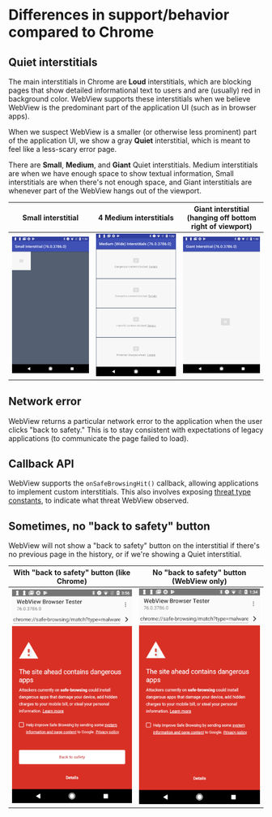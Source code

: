 # Differences in support/behavior compared to Chrome

## Quiet interstitials

The main interstitials in Chrome are **Loud** interstitials, which are blocking
pages that show detailed informational text to users and are (usually) red in
background color. WebView supports these interstitials when we believe WebView
is the predominant part of the application UI (such as in browser apps).

When we suspect WebView is a smaller (or otherwise less prominent) part of the
application UI, we show a gray **Quiet** interstitial, which is meant to feel
like a less-scary error page.

There are **Small**, **Medium**, and **Giant** Quiet interstitials. Medium
interstitials are when we have enough space to show textual information, Small
interstitials are when there's not enough space, and Giant interstitials are
whenever part of the WebView hangs out of the viewport.

| Small interstitial | 4 Medium interstitials | Giant interstitial (hanging off bottom right of viewport) |
|---|---|---|
| ![Small Quiet interstitial](small-interstitial.png) | ![Medium Quiet interstitials](medium-interstitials.png) | ![Giant Quiet interstitial](giant-interstitial.png) |

## Network error

WebView returns a particular network error to the application when the user
clicks "back to safety." This is to stay consistent with expectations of legacy
applications (to communicate the page failed to load).

## Callback API

WebView supports the `onSafeBrowsingHit()` callback, allowing applications to
implement custom interstitials. This also involves exposing [threat type
constants](/android_webview/java/src/org/chromium/android_webview/safe_browsing/AwSafeBrowsingConversionHelper.java),
to indicate what threat WebView observed.

## Sometimes, no "back to safety" button

WebView will not show a "back to safety" button on the interstitial if there's
no previous page in the history, or if we're showing a Quiet interstitial.

| With "back to safety" button (like Chrome) | No "back to safety" button (WebView only) |
|---|---|
| ![With back-to-safety button](loud-interstitial-with-back-button.png) | ![No back-to-safety button](loud-interstitial-no-back-button.png) |
